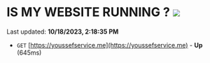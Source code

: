 # IS MY WEBSITE RUNNING ? [![](https://img.shields.io/static/v1?label=Sponsor&message=%E2%9D%A4&logo=GitHub&color=%23fe8e86)](https://github.com/sponsors/<username>)

Last updated: **10/18/2023, 2:18:35 PM**

- `GET` [https://youssefservice.me](https://youssefservice.me) - **Up** (645ms)
